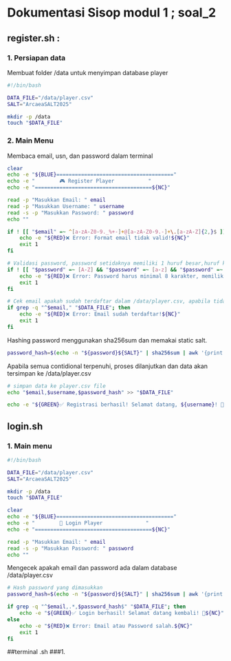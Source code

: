 # Dokumentasi Sisop modul 1 ; soal_2

## register.sh :

### 1. Persiapan data
Membuat folder /data untuk menyimpan database player
```sh
#!/bin/bash

DATA_FILE="/data/player.csv"
SALT="ArcaeaSALT2025"

mkdir -p /data
touch "$DATA_FILE"
```
### 2. Main Menu
Membaca email, usn, dan password dalam terminal
```sh
clear
echo -e "${BLUE}======================================"
echo -e "        🎮 Register Player           "
echo -e "======================================${NC}"

read -p "Masukkan Email: " email
read -p "Masukkan Username: " username
read -s -p "Masukkan Password: " password
echo ""
```
```sh
if ! [[ "$email" =~ ^[a-zA-Z0-9._%+-]+@[a-zA-Z0-9.-]+\.[a-zA-Z]{2,}$ ]]; then
    echo -e "${RED}❌ Error: Format email tidak valid!${NC}"
    exit 1
fi

# Validasi password, password setidaknya memiliki 1 huruf besar,huruf kecil, dan angka. password minimal 8 karakter [-ge 8]
if ! [[ "$password" =~ [A-Z] && "$password" =~ [a-z] && "$password" =~ [0-9] && ${#password} -ge 8 ]]; then
    echo -e "${RED}❌ Error: Password harus minimal 8 karakter, memiliki huruf besar, huruf kecil, dan angka.${NC}"
    exit 1
fi
```

```sh
# Cek email apakah sudah terdaftar dalam /data/player.csv, apabila tidak ada proses dilanjutkan
if grep -q "^$email," "$DATA_FILE"; then
    echo -e "${RED}❌ Error: Email sudah terdaftar!${NC}"
    exit 1
fi
```
Hashing password menggunakan sha256sum dan memakai static salt.
```sh
password_hash=$(echo -n "${password}${SALT}" | sha256sum | awk '{print $1}')
```
Apabila semua contidional terpenuhi, proses dilanjutkan dan data akan tersimpan ke /data/player.csv
```sh
# simpan data ke player.csv file
echo "$email,$username,$password_hash" >> "$DATA_FILE"

echo -e "${GREEN}✅ Registrasi berhasil! Selamat datang, ${username}! 🎉${NC}"
```

## login.sh
### 1. Main menu
```sh
#!/bin/bash

DATA_FILE="/data/player.csv"
SALT="ArcaeaSALT2025"

mkdir -p /data
touch "$DATA_FILE"

clear
echo -e "${BLUE}======================================"
echo -e "        🔑 Login Player              "
echo -e "======================================${NC}"

read -p "Masukkan Email: " email
read -s -p "Masukkan Password: " password
echo ""
```
Mengecek apakah email dan password ada dalam database /data/player.csv
```sh
# Hash password yang dimasukkan
password_hash=$(echo -n "${password}${SALT}" | sha256sum | awk '{print $1}')

if grep -q "^$email,.*,$password_hash$" "$DATA_FILE"; then
    echo -e "${GREEN}✅ Login berhasil! Selamat datang kembali! 🎉${NC}"
else
    echo -e "${RED}❌ Error: Email atau Password salah.${NC}"
    exit 1
fi
```

##terminal .sh
###1. 
```sh
```
